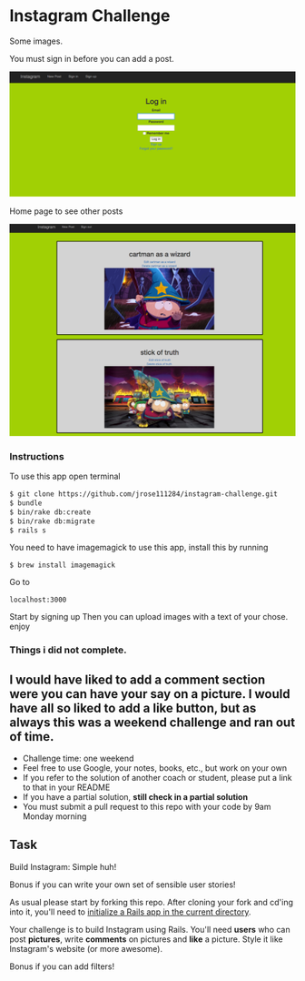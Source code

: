 Instagram Challenge
===================
Some images.

You must sign in before you can add a post.

![log in](public/images/login.png)

Home page to see other posts

![post](public/images/post.png)


### Instructions

To use this app open terminal

```
$ git clone https://github.com/jrose111284/instagram-challenge.git
$ bundle
$ bin/rake db:create
$ bin/rake db:migrate
$ rails s
```

You need to have imagemagick to use this app, install this by running
```
$ brew install imagemagick
```
Go to

```
localhost:3000
```

Start by signing up
Then you can upload images with a text of your chose.
enjoy

### Things i did not complete.

I would have liked to add a comment section were you can have your say on a picture.
I would have all so liked to add a like button, but as always this was a weekend challenge and ran out of time.
-------
* Challenge time: one weekend
* Feel free to use Google, your notes, books, etc., but work on your own
* If you refer to the solution of another coach or student, please put a link to that in your README
* If you have a partial solution, **still check in a partial solution**
* You must submit a pull request to this repo with your code by 9am Monday morning

Task
-----

Build Instagram: Simple huh!

Bonus if you can write your own set of sensible user stories!

As usual please start by forking this repo. After cloning your fork and cd'ing into it, you'll need to [initialize a Rails app in the current directory](http://blog.jasonmeridth.com/posts/create-rails-application-in-current-directory/).

Your challenge is to build Instagram using Rails. You'll need **users** who can post **pictures**, write **comments** on pictures and **like** a picture. Style it like Instagram's website (or more awesome).

Bonus if you can add filters!
